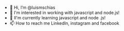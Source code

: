 - 👋 Hi, I’m @luismschias
- 👀 I'm interested in working with javascript and node.js!
- 🌱 II'm currently learning javascript and node .js!
- 📫 How to reach me LinkedIn, instagram and facebook

<!---
luismschias/luismschias is a ✨ special ✨ repository because its `README.md` (this file) appears on your GitHub profile.
You can click the Preview link to take a look at your changes.
--->
